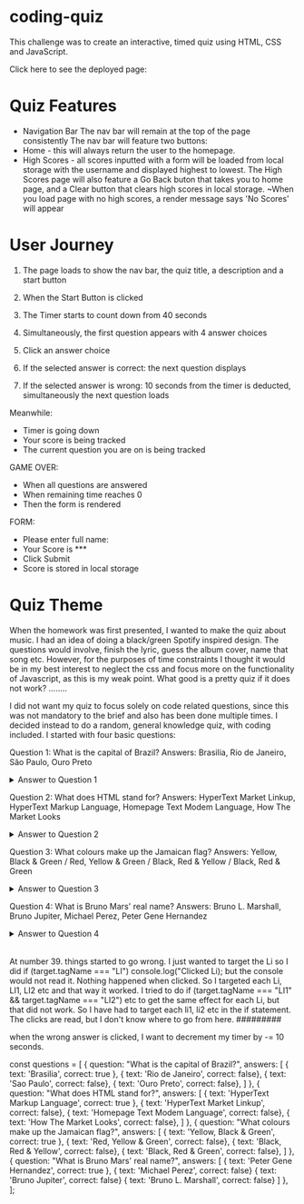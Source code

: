 # coding-quiz

This challenge was to create an interactive, timed quiz using HTML, CSS and JavaScript.

Click here to see the deployed page:

# Quiz Features

- Navigation Bar
  The nav bar will remain at the top of the page consistently
  The nav bar will feature two buttons:
- Home - this will always return the user to the homepage.
- High Scores - all scores inputted with a form will be loaded from local storage with the username and displayed highest to lowest.
  The High Scores page will also feature a Go Back buton that takes you to home page, and a Clear button that clears high scores in local storage.
  ~When you load page with no high scores, a render message says 'No Scores' will appear

# User Journey

1. The page loads to show the nav bar, the quiz title, a description and a start button
2. When the Start Button is clicked
3. The Timer starts to count down from 40 seconds
4. Simultaneously, the first question appears with 4 answer choices

5. Click an answer choice
6. If the selected answer is correct: the next question displays
7. If the selected answer is wrong: 10 seconds from the timer is deducted, simultaneously the next question loads

Meanwhile:

- Timer is going down
- Your score is being tracked
- The current question you are on is being tracked

GAME OVER:

- When all questions are answered
- When remaining time reaches 0
- Then the form is rendered

FORM:

- Please enter full name:
- Your Score is \*\*\*
- Click Submit
- Score is stored in local storage

# Quiz Theme

When the homework was first presented, I wanted to make the quiz about music. I had an idea of doing a black/green Spotify inspired design. The questions would involve, finish the lyric, guess the album cover, name that song etc. However, for the purposes of time constraints I thought it would be in my best interest to neglect the css and focus more on the functionality of Javascript, as this is my weak point. What good is a pretty quiz if it does not work? ........

I did not want my quiz to focus solely on code related questions, since this was not mandatory to the brief and also has been done multiple times. I decided instead to do a random, general knowledge quiz, with coding included. I started with four basic questions:

Question 1: What is the capital of Brazil?
Answers: Brasilia, Rio de Janeiro, São Paulo, Ouro Preto

<details closed>
<summary>Answer to Question 1</summary>
<br>
Brasilia
</details>

Question 2: What does HTML stand for?
Answers: HyperText Market Linkup, HyperText Markup Language, Homepage Text Modem Language, How The Market Looks

<details closed>
<summary>Answer to Question 2</summary>
<br>
HyperText Markup Language
</details>

Question 3: What colours make up the Jamaican flag?
Answers: Yellow, Black & Green / Red, Yellow & Green / Black, Red & Yellow / Black, Red & Green

<details closed>
<summary>Answer to Question 3</summary>
<br>
Yellow, Black & Green
</details>

Question 4: What is Bruno Mars' real name?
Answers: Bruno L. Marshall, Bruno Jupiter, Michael Perez, Peter Gene Hernandez

<details closed>
<summary>Answer to Question 4</summary>
<br>
Peter Gene Hernandez
</details>

###

######

At number 39. things started to go wrong. I just wanted to target the Li so I did
if (target.tagName === "LI")
console.log("Clicked Li);
but the console would not read it. Nothing happened when clicked. So I targeted each Li,
LI1, LI2 etc and that way it worked.
I tried to do
if (target.tagName === "LI1" && target.tagName === "LI2") etc to get the same effect for each Li,
but that did not work.
So I have had to target each li1, li2 etc in the if statement. The clicks are read, but I don't know where to go from here.
#########

when the wrong answer is clicked, I want to decrement my timer by -= 10 seconds.

const questions = [
{
question: "What is the capital of Brazil?",
answers: [
{ text: 'Brasilia', correct: true },
{ text: 'Rio de Janeiro', correct: false},
{ text: 'Sao Paulo', correct: false},
{ text: 'Ouro Preto', correct: false},
]
},
{
question: "What does HTML stand for?",
answers: [
{ text: 'HyperText Markup Language', correct: true },
{ text: 'HyperText Market Linkup', correct: false},
{ text: 'Homepage Text Modem Language', correct: false},
{ text: 'How The Market Looks', correct: false},
]
},
{
question: "What colours make up the Jamaican flag?",
answers: [
{ text: 'Yellow, Black & Green', correct: true },
{ text: 'Red, Yellow & Green', correct: false},
{ text: 'Black, Red & Yellow', correct: false},
{ text: 'Black, Red & Green', correct: false},
]
},
{
question: "What is Bruno Mars' real name?",
answers: [
{ text: 'Peter Gene Hernandez', correct: true },
{ text: 'Michael Perez', correct: false}
{ text: 'Bruno Jupiter', correct: false}
{ text: 'Bruno L. Marshall', correct: false}
]
},
];
